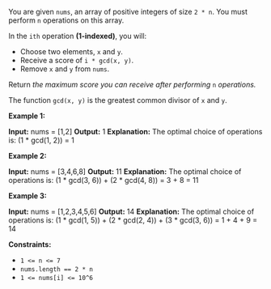 
You are given  `nums`, an array of positive integers of size  `2 * n`. You must perform  `n`  operations on this array.

In the  `ith`  operation  **(1-indexed)**, you will:

-   Choose two elements,  `x`  and  `y`.
-   Receive a score of  `i * gcd(x, y)`.
-   Remove  `x`  and  `y`  from  `nums`.

Return  _the maximum score you can receive after performing_ `n` _operations._

The function  `gcd(x, y)`  is the greatest common divisor of  `x`  and  `y`.

**Example 1:**

**Input:** nums = [1,2]
**Output:** 1
**Explanation:** The optimal choice of operations is:
(1 * gcd(1, 2)) = 1

**Example 2:**

**Input:** nums = [3,4,6,8]
**Output:** 11
**Explanation:** The optimal choice of operations is:
(1 * gcd(3, 6)) + (2 * gcd(4, 8)) = 3 + 8 = 11

**Example 3:**

**Input:** nums = [1,2,3,4,5,6]
**Output:** 14
**Explanation:** The optimal choice of operations is:
(1 * gcd(1, 5)) + (2 * gcd(2, 4)) + (3 * gcd(3, 6)) = 1 + 4 + 9 = 14

**Constraints:**

-   `1 <= n <= 7`
-   `nums.length == 2 * n`
-   `1 <= nums[i] <= 10^6`